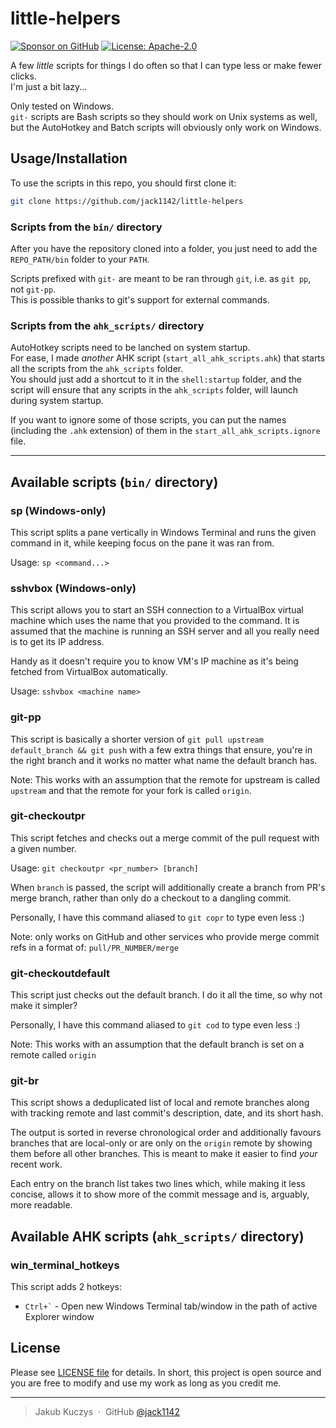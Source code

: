 # little-helpers

[![Sponsor on GitHub](https://img.shields.io/github/sponsors/jack1142?logo=github)](https://github.com/sponsors/jack1142)
[![License: Apache-2.0](https://img.shields.io/badge/License-Apache--2.0-blue.svg)](https://opensource.org/licenses/Apache-2.0)

A few *little* scripts for things I do often so that I can type less
or make fewer clicks.\
I'm just a bit lazy...

Only tested on Windows.\
`git-` scripts are Bash scripts so they should work on Unix systems as well,
but the AutoHotkey and Batch scripts will obviously only work on Windows.

## Usage/Installation

To use the scripts in this repo, you should first clone it:

```sh
git clone https://github.com/jack1142/little-helpers
```

### Scripts from the `bin/` directory

After you have the repository cloned into a folder, you just need to
add the `REPO_PATH/bin` folder to your `PATH`.

Scripts prefixed with `git-` are meant to be ran through `git`,
i.e. as `git pp`, not `git-pp`.\
This is possible thanks to git's support for external commands.

### Scripts from the `ahk_scripts/` directory

AutoHotkey scripts need to be lanched on system startup.\
For ease, I made *another* AHK script (`start_all_ahk_scripts.ahk`)
that starts all the scripts from the `ahk_scripts` folder.\
You should just add a shortcut to it in the `shell:startup` folder,
and the script will ensure that any scripts in the `ahk_scripts` folder,
will launch during system startup.

If you want to ignore some of those scripts,
you can put the names (including the `.ahk` extension) of them
in the `start_all_ahk_scripts.ignore` file.

---

## Available scripts (`bin/` directory)

### sp (Windows-only)

This script splits a pane vertically in Windows Terminal
and runs the given command in it,
while keeping focus on the pane it was ran from.

Usage: `sp <command...>`

### sshvbox (Windows-only)

This script allows you to start an SSH connection to a VirtualBox virtual machine
which uses the name that you provided to the command. It is assumed that the machine
is running an SSH server and all you really need is to get its IP address.

Handy as it doesn't require you to know VM's IP machine
as it's being fetched from VirtualBox automatically.

Usage: `sshvbox <machine name>`

### git-pp

This script is basically a shorter version of
`git pull upstream default_branch && git push`
with a few extra things that ensure, you're in the right branch
and it works no matter what name the default branch has.

Note: This works with an assumption that the remote for upstream is called `upstream`
and that the remote for your fork is called `origin`.

### git-checkoutpr

This script fetches and checks out a merge commit of the pull request
with a given number.

Usage: `git checkoutpr <pr_number> [branch]`

When `branch` is passed, the script will additionally create a branch
from PR's merge branch, rather than only do a checkout to a dangling commit.

Personally, I have this command aliased to `git copr` to type even less :)

Note: only works on GitHub and other services who provide merge commit refs
in a format of: `pull/PR_NUMBER/merge`

### git-checkoutdefault

This script just checks out the default branch.
I do it all the time, so why not make it simpler?

Personally, I have this command aliased to `git cod` to type even less :)

Note: This works with an assumption that
the default branch is set on a remote called `origin`

### git-br

This script shows a deduplicated list of local and remote branches along with
tracking remote and last commit's description, date, and its short hash.

The output is sorted in reverse chronological order and additionally favours
branches that are local-only or are only on the `origin` remote by showing them
before all other branches. This is meant to make it easier to find *your* recent work.

Each entry on the branch list takes two lines which, while making it less concise,
allows it to show more of the commit message and is, arguably, more readable.

## Available AHK scripts (`ahk_scripts/` directory)

### win_terminal_hotkeys

This script adds 2 hotkeys:

- `` Ctrl+` `` - Open new Windows Terminal tab/window
in the path of active Explorer window

## License

Please see [LICENSE file](LICENSE) for details.
In short, this project is open source and you are free to modify
and use my work as long as you credit me.

---

> Jakub Kuczys &nbsp;&middot;&nbsp;
> GitHub [@jack1142](https://github.com/jack1142)
